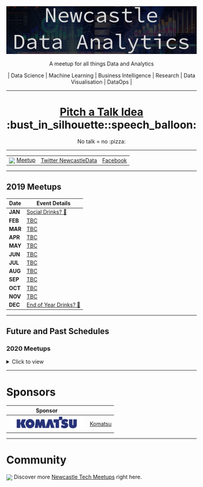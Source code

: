 <a href="https://www.meetup.com/Newcastle-data-analytics-meetup/">
<img 
	src="data-analytics-banner.jpg" 
	alt="Newcastle Data Analytics Meetup Logo" 
/>

</a>

<p align="center">A meetup for all things Data and Analytics</p>

<p align="center">| Data Science | Machine Learning | Business Intelligence | Research | Data Visualisation | DataOps |</p>


----

<h1 align="center"> <a href="https://github.com/newwwie/data-analytics-meetup/issues/new"> Pitch a Talk Idea</a> :bust_in_silhouette::speech_balloon: </h1>

<p align="center">No talk = no :pizza:</p>


----

<table>
	<tr> 
		<td> <img src="https://pbs.twimg.com/profile_images/875701356849504256/x8t7RxeV_400x400.jpg" height="30px" valign="middle" /> <a href="https://www.meetup.com/Newcastle-data-analytics-meetup/">Meetup</a></td>
		<td> <a href="https://twitter.com/newcastledata">Twitter NewcastleData</a></td>
		<td> <a href="https://www.facebook.com/groups/newcastledata/">Facebook</a> </td>
	</tr>
</table>


----

## 2019 Meetups

| Date | Event Details |
| --- | --- |
| **JAN** | [Social Drinks? :beer:](https://www.meetup.com/Newcastle-data-analytics-meetup/events/) |
| **FEB** | [TBC](https://www.meetup.com/Newcastle-data-analytics-meetup/events/) |
| **MAR** | [TBC](https://www.meetup.com/Newcastle-data-analytics-meetup/events/) |
| **APR** | [TBC](https://www.meetup.com/Newcastle-data-analytics-meetup/events/) |
| **MAY** | [TBC](https://www.meetup.com/Newcastle-data-analytics-meetup/events/) |
| **JUN** | [TBC](https://www.meetup.com/Newcastle-data-analytics-meetup/events/) |
| **JUL** | [TBC](https://www.meetup.com/Newcastle-data-analytics-meetup/events/) |
| **AUG** | [TBC](https://www.meetup.com/Newcastle-data-analytics-meetup/events/) |
| **SEP** | [TBC](https://www.meetup.com/Newcastle-data-analytics-meetup/events/) |
| **OCT** | [TBC](https://www.meetup.com/Newcastle-data-analytics-meetup/events/) |
| **NOV** | [TBC](https://www.meetup.com/Newcastle-data-analytics-meetup/events/) |
| **DEC** | [End of Year Drinks? :santa:](https://www.meetup.com/Newcastle-data-analytics-meetup/events/) |

----

## Future and Past Schedules

### 2020 Meetups

<details>
	<summary> Click to view </summary>

| Date | Event Details |
| --- | --- |
| **JAN** | [Social Drinks? :beer:](https://www.meetup.com/Newcastle-data-analytics-meetup/events/) |
| **FEB** | [TBC](https://www.meetup.com/Newcastle-data-analytics-meetup/events/) |
| **MAR** | [TBC](https://www.meetup.com/Newcastle-data-analytics-meetup/events/) |
| **APR** | [TBC](https://www.meetup.com/Newcastle-data-analytics-meetup/events/) |
| **MAY** | [TBC](https://www.meetup.com/Newcastle-data-analytics-meetup/events/) |
| **JUN** | [TBC](https://www.meetup.com/Newcastle-data-analytics-meetup/events/) |
| **JUL** | [TBC](https://www.meetup.com/Newcastle-data-analytics-meetup/events/) |
| **AUG** | [TBC](https://www.meetup.com/Newcastle-data-analytics-meetup/events/) |
| **SEP** | [TBC](https://www.meetup.com/Newcastle-data-analytics-meetup/events/) |
| **OCT** | [TBC](https://www.meetup.com/Newcastle-data-analytics-meetup/events/) |
| **NOV** | [TBC](https://www.meetup.com/Newcastle-data-analytics-meetup/events/) |
| **DEC** | [End of Year Drinks? :santa:](https://www.meetup.com/Newcastle-data-analytics-meetup/events/) |

</details>


----

# Sponsors

| Sponsor |  |
| --- | --- |
| <img src="sponsors/komatsu.jpg" width="200px" /> | [Komatsu](http://au.hudson.com/contact-us/newcastle) |

----

# Community

<img src="https://pbs.twimg.com/profile_images/875701356849504256/x8t7RxeV_400x400.jpg" height="30px" valign="middle"/> Discover more [Newcastle Tech Meetups](https://www.meetup.com/find/tech/?allMeetups=false&radius=2&userFreeform=Newcastle%2C+Australia&mcId=z1000658&mcName=Newcastle%2C+AU&sort=recommended&eventFilter=all) right here.
